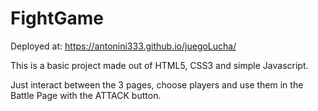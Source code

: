 # FightGame

Deployed at: https://antonini333.github.io/juegoLucha/

This is a basic project made out of HTML5, CSS3 and simple Javascript.

Just interact between the 3 pages, choose players and use them in the Battle Page with the ATTACK button.

